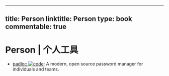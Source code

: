 
---
title: Person
linktitle: Person
type: book
commentable: true
---

# Person | 个人工具

- [padloc ![code](https://ng-tech.icu/assets/code.svg)](https://github.com/padloc/padloc): A modern, open source password manager for individuals and teams.

    